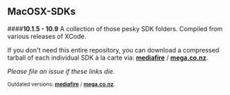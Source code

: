 MacOSX-SDKs
---
####**10.1.5 - 10.9**
A collection of those pesky SDK folders.  Compiled from various releases of XCode.

If you don't need this entire repository, you can download a compressed tarball of each individual SDK à la carte via:
**[mediafire](http://www.mediafire.com/?a4g384ysgy5rg)** / **[mega.co.nz](https://mega.co.nz/#F!H8xGhaDD!Uv5BTPr0LP7IU5pj0WGCKg)**.

*Please file an issue if these links die.*

<sub>Outdated versions: **[mediafire](http://www.mediafire.com/?abr89fy4uaz3z)** /  **[mega.co.nz](https://mega.co.nz/#F!4U4SXAxa!ZVltflL2O_5q57R0BVsPTg)**.</sub>
